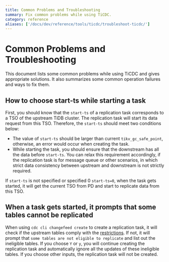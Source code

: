 ```yaml
---
title: Common Problems and Troubleshooting
summary: Fix common problems while using TiCDC.
category: reference
aliases: ['/docs/dev/reference/tools/ticdc/troubleshoot-ticdc/']
---
```


# Common Problems and Troubleshooting

This document lists some common problems while using TiCDC and gives appropriate solutions. It also summarizes some common operation failures and ways to fix them.

## How to choose start-ts while starting a task

First, you should know that the `start-ts` of a replication task corresponds to a TSO of the upstream TiDB cluster. The replication task will start its data request from this TSO. Therefore, the `start-ts` should meet two conditions below:

- The value of `start-ts` should be larger than current `tikv_gc_safe_point`, otherwise, an error would occur when creating the task.
- While starting the task, you should ensure that the downstream has all the data before `start-ts`. You can relax this requirement accordingly, if the replication task is for message queue or other scenarios, in which strict data consistency between upstream and downstream is not strictly required.

If `start-ts` is not specified or specified 0 `start-ts=0`, when the task gets started, it will get the current TSO from PD and start to replicate data from this TSO.

## When a task gets started, it prompts that some tables cannot be replicated

When using `cdc cli changefeed create` to create a replication task, it will check if the upstream tables comply with the [restrictions](/ticdc/ticdc-overview.md#restrictions). If not, it will prompt that `some tables are not eligible to replicate` and list out the ineligible tables. If you choose `Y` or `y`, you will continue creating the replication task and automatically ignore all the updates of these ineligible tables. If you choose other inputs, the replication task will not be created.
